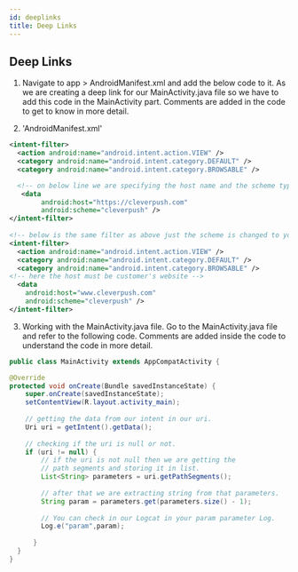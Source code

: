 ```yaml
---
id: deeplinks
title: Deep Links
---
```


Deep Links
--------------------

1. Navigate to app > AndroidManifest.xml and add the below code to it. As we are creating a deep link for our MainActivity.java file so we have to add this code in the MainActivity part. Comments are added in the code to get to know in more detail.

2. 'AndroidManifest.xml'
``` xml
<intent-filter>
  <action android:name="android.intent.action.VIEW" />
  <category android:name="android.intent.category.DEFAULT" />
  <category android:name="android.intent.category.BROWSABLE" />

  <!-- on below line we are specifying the host name and the scheme type in add your App name -->
   <data
        android:host="https://cleverpush.com"
        android:scheme="cleverpush" />
</intent-filter>
  
<!-- below is the same filter as above just the scheme is changed to your app name -->
<intent-filter>
  <action android:name="android.intent.action.VIEW" />
  <category android:name="android.intent.category.DEFAULT" />
  <category android:name="android.intent.category.BROWSABLE" />
<!-- here the host must be customer's website -->
  <data
    android:host="www.cleverpush.com"
    android:scheme="cleverpush" />
</intent-filter>
```
3. Working with the MainActivity.java file.
Go to the MainActivity.java file and refer to the following code. Comments are added inside the code to understand the code in more detail.

``` java
public class MainActivity extends AppCompatActivity {

@Override
protected void onCreate(Bundle savedInstanceState) {
	super.onCreate(savedInstanceState);
	setContentView(R.layout.activity_main);
		
	// getting the data from our intent in our uri.
	Uri uri = getIntent().getData();
	
	// checking if the uri is null or not.
	if (uri != null) {
		// if the uri is not null then we are getting the
		// path segments and storing it in list.
		List<String> parameters = uri.getPathSegments();
		
		// after that we are extracting string from that parameters.
		String param = parameters.get(parameters.size() - 1);
		
		// You can check in our Logcat in your param parameter Log.
		Log.e("param",param);
    
	  }
  }
}
```
